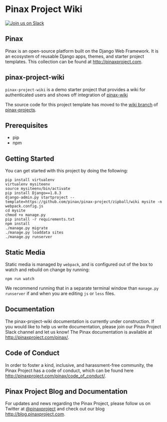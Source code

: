 Pinax Project Wiki
===================

[![Join us on Slack](http://slack.pinaxproject.com/badge.svg)](http://slack.pinaxproject.com/)


Pinax
-------

Pinax is an open-source platform built on the Django Web Framework. It is an ecosystem of reusable Django apps, themes, and starter project templates. 
This collection can be found at http://pinaxproject.com.


pinax-project-wiki
--------------------

`pinax-project-wiki` is a demo starter project that provides a wiki for authenticated users and shows off
integration of [pinax-wiki](http://github.com/pinax/pinax-wiki)

The source code for this project template has moved to the [wiki branch](https://github.com/pinax/pinax-projects/tree/wiki) of [pinax-projects](https://github.com/pinax/pinax-projects/).


Prerequisites
--------------

* pip
* npm


Getting Started
----------------

You can get started with this project by doing the following:

```
pip install virtualenv
virtualenv mysiteenv
source mysiteenv/bin/activate
pip install Django==1.8.3
django-admin.py startproject --template=https://github.com/pinax/pinax-project/zipball/wiki mysite -n webpack.config.js
cd mysite
chmod +x manage.py
pip install -r requirements.txt
npm install
./manage.py migrate
./manage.py loaddata sites
./manage.py runserver
```

Static Media
--------------

Static media is managed by `webpack`, and is configured out of the box to watch
and rebuild on change by running:

```
npm run watch
```

We recommend running that in a separate terminal window than `manage.py runserver`
if and when you are editing `js` or `less` files.


Documentation
--------------

The pinax-project-wiki documentation is currently under construction. If you would like to help us write documentation, please join our Pinax Project Slack channel and let us know! The Pinax documentation is available at http://pinaxproject.com/pinax/.


Code of Conduct
-----------------

In order to foster a kind, inclusive, and harassment-free community, the Pinax Project has a code of conduct, which can be found here  http://pinaxproject.com/pinax/code_of_conduct/.


Pinax Project Blog and Documentation
------------------------------------

For updates and news regarding the Pinax Project, please follow us on Twitter at [@pinaxproject](https://twitter.com/pinaxproject) and check out our blog http://blog.pinaxproject.com.



